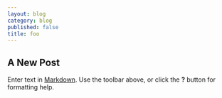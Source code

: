 ```yaml
---
layout: blog
category: blog
published: false
title: foo
---
```

## A New Post

Enter text in [Markdown](http://daringfireball.net/projects/markdown/). Use the toolbar above, or click the **?** button for formatting help.
